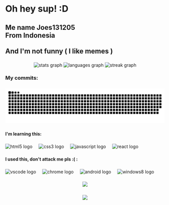 <h1 align="left">Oh hey sup! :D</h1>

###

<h2 align="left">Me name Joes131205<br>From Indonesia<br><br>And I'm not funny ( I like memes )</h2>

###

<div align="center">
  <img src="https://github-readme-stats.vercel.app/api?username=Joes131205&hide_title=true&hide_rank=true&show_icons=true&include_all_commits=true&count_private=true&disable_animations=false&theme=dark&locale=en&hide_border=true&order=1" height="150" alt="stats graph"  />
  <img src="https://github-readme-stats.vercel.app/api/top-langs?username=Joes131205&locale=en&hide_title=true&layout=compact&card_width=320&langs_count=5&theme=dark&hide_border=true&order=2" height="150" alt="languages graph"  />
  <img src="https://streak-stats.demolab.com?user=Joes131205&locale=en&mode=daily&theme=dark&hide_border=true&border_radius=0&date_format=j%20M%5B%20Y%5D&order=3" height="150" alt="streak graph"  />
</div>

###

<h3 align="left">My commits:</h3>

###

<img src="https://raw.githubusercontent.com/Joes131205/Joes131205/output/snake.svg" alt="Snake animation" />

###

<h4 align="left">I'm learning this:</h4>

###

<div align="left">
  <img src="https://cdn.jsdelivr.net/gh/devicons/devicon/icons/html5/html5-original.svg" height="40" alt="html5 logo"  />
  <img width="12" />
  <img src="https://cdn.jsdelivr.net/gh/devicons/devicon/icons/css3/css3-original.svg" height="40" alt="css3 logo"  />
  <img width="12" />
  <img src="https://cdn.jsdelivr.net/gh/devicons/devicon/icons/javascript/javascript-original.svg" height="40" alt="javascript logo"  />
  <img width="12" />
  <img src="https://cdn.jsdelivr.net/gh/devicons/devicon/icons/react/react-original.svg" height="40" alt="react logo"  />
</div>

###

<h4 align="left">I used this, don't attack me pls :( :</h4>

###

<div align="left">
  <img src="https://cdn.jsdelivr.net/gh/devicons/devicon/icons/vscode/vscode-original.svg" height="40" alt="vscode logo"  />
  <img width="12" />
  <img src="https://cdn.jsdelivr.net/gh/devicons/devicon/icons/chrome/chrome-original.svg" height="40" alt="chrome logo"  />
  <img width="12" />
  <img src="https://cdn.simpleicons.org/android/3DDC84" height="40" alt="android logo"  />
  <img width="12" />
  <img src="https://cdn.jsdelivr.net/gh/devicons/devicon/icons/windows8/windows8-original.svg" height="40" alt="windows8 logo"  />
</div>

###

<div align="center">
  <img src="https://profile-counter.glitch.me/Joes131205/count.svg?"  />
</div>

###

<div align="center">
  <img height="200" src="https://i.kym-cdn.com/entries/icons/facebook/000/047/264/josh_hutcherson_whistle.jpg"  />
</div>

###
